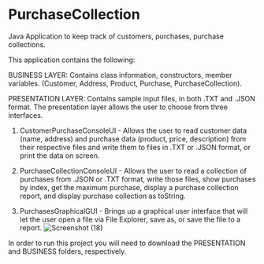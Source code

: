 # PurchaseCollection
Java Application to keep track of customers, purchases, purchase collections.

This application contains the following:

BUSINESS LAYER: Contains class information, constructors, member variables. (Customer, Address, Product, Purchase, PurchaseCollection).

PRESENTATION LAYER: Contains sample input files, in both .TXT and .JSON format. 
The presentation layer allows the user to choose from three interfaces. 

1. CustomerPurchaseConsoleUI - Allows the user to read customer data (name, address) and purchase data (product, price, description) from 
their respective files and write them to files in .TXT or .JSON format, or print the data on screen.

2. PurchaseCollectionConsoleUI - Allows the user to read a collection of purchases from .JSON or .TXT format, write those files, show 
purchases by index, get the maximum purchase, display a purchase collection report, and display purchase collection as toString. 

3. PurchasesGraphicalGUI - Brings up a graphical user interface that will let the user open a file via File Explorer, save as, 
or save the file to a report.
![Screenshot (18)](https://user-images.githubusercontent.com/50625576/89063348-0263a180-d336-11ea-9d5f-77bea5430063.png)


In order to run this project you will need to download the PRESENTATION and BUSINESS folders, respectively. 
